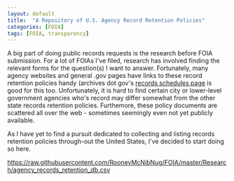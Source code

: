 ```yaml
---
layout: default
title:  "A Repository of U.S. Agency Record Retention Policies"
categories: [FOIA]
tags: [FOIA, transparency]
---
```


A big part of doing public records requests is the research before FOIA submission. 
For a lot of FOIAs I've filed, research has involved finding the relevant forms for the
question(s) I want to answer. Fortunately, many agency websites and general .gov 
pages have links to these record retention policies handy (archives dot gov's 
[records schedules page](https://www.archives.gov/records-mgmt/rcs/schedules/index.html)
is good for this too. Unfortunately, it is hard to
find certain city or lower-level government agencies who's record may differ somewhat
from the other state records retention policies. Furthemore, these policy documents are
scattered all over the web - sometimes seemingly even not yet publicly available.

As I have yet to find a pursuit dedicated to collecting and listing records retention 
policies through-out the United States, I've decided to start doing so here. 



https://raw.githubusercontent.com/RooneyMcNibNug/FOIA/master/Research/agency_records_retention_db.csv
